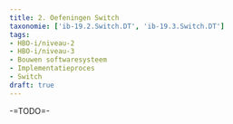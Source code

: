 ```yaml
---
title: 2. Oefeningen Switch
taxonomie: ['ib-19.2.Switch.DT', 'ib-19.3.Switch.DT']
tags:
- HBO-i/niveau-2
- HBO-i/niveau-3
- Bouwen softwaresysteem
- Implementatieproces
- Switch
draft: true 
---
```


-=TODO=-
